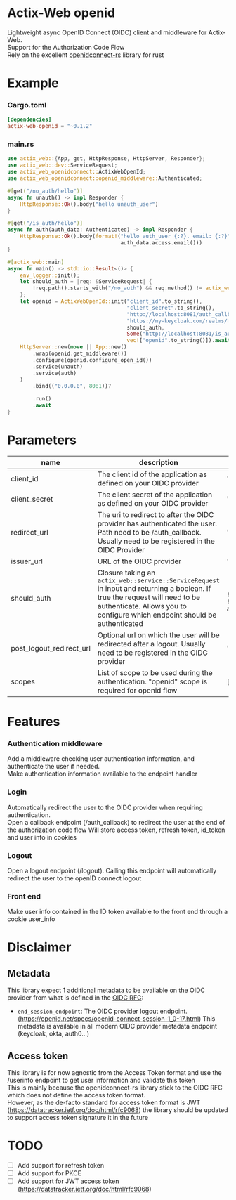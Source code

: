 # Actix-Web openid
Lightweight async OpenID Connect (OIDC) client and middleware for Actix-Web.  
Support for the Authorization Code Flow  
Rely on the excellent [openidconnect-rs](https://github.com/ramosbugs/openidconnect-rs) library for rust 


# Example
### Cargo.toml
```toml
[dependencies]
actix-web-openid = "~0.1.2"
```
### main.rs
```rust  
use actix_web::{App, get, HttpResponse, HttpServer, Responder};
use actix_web::dev::ServiceRequest;
use actix_web_openidconnect::ActixWebOpenId;
use actix_web_openidconnect::openid_middleware::Authenticated;

#[get("/no_auth/hello")]
async fn unauth() -> impl Responder {
    HttpResponse::Ok().body("hello unauth_user")
}

#[get("/is_auth/hello")]
async fn auth(auth_data: Authenticated) -> impl Responder {
    HttpResponse::Ok().body(format!("hello auth_user {:?}. email: {:?}", auth_data.access.preferred_username().unwrap(),
                                    auth_data.access.email()))
}

#[actix_web::main]
async fn main() -> std::io::Result<()> {
    env_logger::init();
    let should_auth = |req: &ServiceRequest| {
        !req.path().starts_with("/no_auth") && req.method() != actix_web::http::Method::OPTIONS
    };
    let openid = ActixWebOpenId::init("client_id".to_string(),
                                      "client_secret".to_string(),
                                      "http://localhost:8081/auth_callback".to_string(),
                                      "https://my-keycloak.com/realms/myrealm".to_string(),
                                      should_auth,
                                      Some("http://localhost:8081/is_auth/hello".to_string()),
                                      vec!["openid".to_string()]).await;
    HttpServer::new(move || App::new()
        .wrap(openid.get_middleware())
        .configure(openid.configure_open_id())
        .service(unauth)
        .service(auth)
    )
        .bind(("0.0.0.0", 8081))?

        .run()
        .await
}
```  
# Parameters


| name                     | description                                                                                                                                                                                               | Example                                                                                                                        | doc                                                                                                                  |
|--------------------------|-----------------------------------------------------------------------------------------------------------------------------------------------------------------------------------------------------------|--------------------------------------------------------------------------------------------------------------------------------|----------------------------------------------------------------------------------------------------------------------|
| client_id                | The client id of the application as defined on your OIDC provider                                                                                                                                         | "client_id"                                                                                                                    | [keycloak](https://www.keycloak.org/docs/latest/server_admin/#proc-creating-oidc-client_server_administration_guide) |
| client_secret            | The client secret of the application as defined on your OIDC provider                                                                                                                                     | "client_secret"                                                                                                                | [keycloak](https://www.keycloak.org/docs/latest/server_admin/#proc-creating-oidc-client_server_administration_guide) |
| redirect_url             | The uri to redirect to after the OIDC provider has authenticated the user. Path need to be /auth_callback. Usually need to be registered in the OIDC Provider                                             | "http://localhost:8080/auth_callback"                                                                                          | [keycloak](https://www.keycloak.org/docs/latest/server_admin/#con-basic-settings_server_administration_guide)        |
| issuer_url               | URL of the OIDC provider                                                                                                                                                                                  | "https://my_keycloak.com/realms/my_realm"                                                                                      |                                                                                                                      |
| should_auth              | Closure taking an `actix_web::service::ServiceRequest` in input and returning a boolean. If true the request will need to be authenticate. Allows you to configure which endpoint should be authenticated | ``` \|req: &ServiceRequest\| {  !req.path().starts_with("/no_auth") && !req.method() == actix_web::http::Method::OPTIONS };``` |                                                                                                                      |
| post_logout_redirect_url | Optional url on which the user will be redirected after a logout. Usually need to be registered in the OIDC provider                                                                                      | "http://localhost:8080"                                                                                                        | [keycloak](https://www.keycloak.org/docs/latest/server_admin/#con-basic-settings_server_administration_guide)        |
| scopes                   | List of scope to be used during the authentication. "openid" scope is required for openid flow                                                                                                            | [openid, profile, email]                                                                                                       | [keycloak](https://www.keycloak.org/docs/latest/server_admin/#_client_scopes)                                        |

# Features
### Authentication middleware
Add a middleware checking user authentication information, and authenticate the user if needed.  
Make authentication information available to the endpoint handler
### Login
Automatically redirect the user to the OIDC provider when requiring authentication.  
Open a callback endpoint (/auth_callback) to redirect the user at the end of the authorization code flow
Will store access token, refresh token, id_token and user info in cookies
### Logout
Open a logout endpoint (/logout). Calling this endpoint will automatically redirect the user to the openID connect logout
### Front end
Make user info contained in the ID token available to the front end through a cookie user_info

# Disclaimer
## Metadata
This library expect 1 additional metadata to be available on the OIDC provider from what is defined in the [OIDC RFC](https://openid.net/specs/openid-connect-discovery-1_0.html#ProviderMetadata):
- `end_session_endpoint`: The OIDC provider logout endpoint. (https://openid.net/specs/openid-connect-session-1_0-17.html)
This metadata is available in all modern OIDC provider metadata endpoint (keycloak, okta, auth0...)

## Access token
This library is for now agnostic from the Access Token format and use the /userinfo endpoint to get user information and validate this token  
This is mainly because the openidconnect-rs library stick to the OIDC RFC which does not define the access token format.  
However, as the de-facto standard for access token format is JWT (https://datatracker.ietf.org/doc/html/rfc9068) the library should be updated to support access token signature it in the future

# TODO
- [ ] Add support for refresh token
- [ ] Add support for PKCE
- [ ] Add support for JWT access token (https://datatracker.ietf.org/doc/html/rfc9068)
